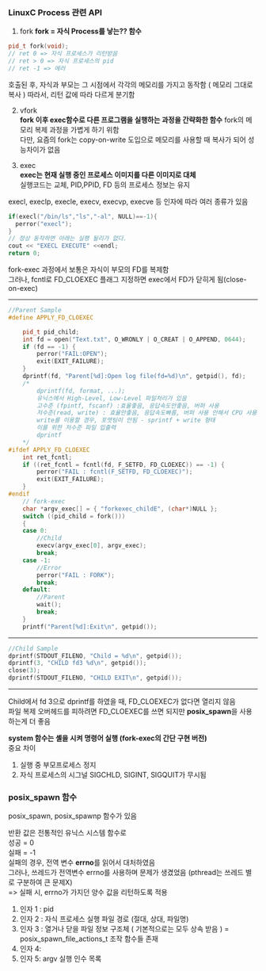 ### LinuxC Process 관련 API

1. fork
**fork = 자식 Process를 낳는?? 함수**  
```c++
pid_t fork(void);
// ret 0 => 자식 프로세스가 리턴받음
// ret > 0 => 자식 프로세스의 pid
// ret -1 => 에러
```
호출된 후, 자식과 부모는 그 시점에서 각각의 메모리를 가지고 동작함 ( 메모리 그대로 복사 ) 
따라서, 리턴 값에 따라 다르게 분기함  

2. vfork  
**fork 이후 exec함수로 다른 프로그램을 실행하는 과정을 간략화한 함수**
fork의 메모리 복제 과정을 가볍게 하기 위함  
다만, 요즘의 fork는 copy-on-write 도입으로 메모리를 사용할 때 복사가 되어 성능차이가 없음

3. exec   
**exec는 현재 실행 중인 프로세스 이미지를 다른 이미지로 대체**  
실행코드는 교체, PID,PPID, FD 등의 프로세스 정보는 유지 

execl, execlp, execle, execv, execvp, execve 등 인자에 따라 여러 종류가 있음  
```c++
if(execl("/bin/ls","ls","-al", NULL)==-1){
  perror("execl");
}
// 정상 동작하면 아래는 실행 될리가 없다.
cout << "EXECL EXECUTE" <<endl;
return 0;
```

fork-exec 과정에서 보통은 자식이 부모의 FD를 복제함  
그러나, fcntl로 FD_CLOEXEC 플래그 지정하면 exec에서 FD가 닫히게 됨(close-on-exec)   

--- 

```c++
//Parent Sample
#define APPLY_FD_CLOEXEC

	pid_t pid_child;
	int fd = open("Text.txt", O_WRONLY | O_CREAT | O_APPEND, 0644);
	if (fd == -1) {
		perror("FAIL:OPEN");
		exit(EXIT_FAILURE);
	}
	dprintf(fd, "Parent[%d]:Open log file(fd=%d)\n", getpid(), fd);
	/*
		dprintf(fd, format, ...);
		유닉스에서 High-Level, Low-Level 파일처리가 있음
		고수준 (fpintf, fscanf) :효율좋음, 응답속도안좋음, 버퍼 사용
		저수준(read, write) : 효율안좋음, 응답속도빠름, 버퍼 사용 안해서 CPU 사용률 증가
		write를 이용할 경우, 포맷팅이 안됨 - sprintf + write 형태
		이를 위한 저수준 파일 입출력
		dprintf
	*/
#ifdef APPLY_FD_CLOEXEC
	int ret_fcntl;
	if ((ret_fcntl = fcntl(fd, F_SETFD, FD_CLOEXEC)) == -1) {
		perror("FAIL : fcntl(F_SETFD, FD_CLOEXEC)");
		exit(EXIT_FAILURE);
	}
#endif
	// fork-exec
	char *argv_exec[] = { "forkexec_childE", (char*)NULL };
	switch ((pid_child = fork()))
	{
	case 0:
		//Child
		execv(argv_exec[0], argv_exec);
		break;
	case -1:
		//Error
		perror("FAIL : FORK");
		break;
	default:
		//Parent
		wait();
		break;
	}
	printf("Parent[%d]:Exit\n", getpid());
```
---
```c++
//Child Sample
dprintf(STDOUT_FILENO, "Child = %d\n", getpid());
dprintf(3, "CHILD fd3 %d\n", getpid());
close(3);
dprintf(STDOUT_FILENO, "CHILD EXIT\n", getpid());
```
---

Child에서 fd 3으로 dprintf를 하였을 때, FD_CLOEXEC가 없다면 열리지 않음   
파일 복제 오버헤드를 피하려면 FD_CLOEXEC를 쓰면 되지만 **posix_spawn**을 사용하는게 더 좋음   


**system 함수는 셸을 시켜 명령어 실행 (fork-exec의 간단 구현 버전)**	  
중요 차이   
1. 실행 중 부모프로세스 정지
2. 자식 프로세스의 시그널 SIGCHLD, SIGINT, SIGQUIT가 무시됨


### posix_spawn 함수

posix_spawn, posix_spawnp 함수가 있음

반환 값은 전통적인 유닉스 시스템 함수로	
성공 = 0  
실패 = -1		  
실패의 경우, 전역 변수 **errno**를 읽어서 대처하였음  
그러나, 쓰레드가 전역변수 errno를 사용하며 문제가 생겼었음 (pthread는 쓰레드 별로 구분하여 큰 문제X)   
=> 실패 시, errno가 가지던 양수 값을 리턴하도록 적용 


1. 인자 1 : pid
2. 인자 2 : 자식 프로세스 실행 파일 경로 (절대, 상대, 파일명)
3. 인자 3 : 열거나 닫을 파일 정보 구조체 ( 기본적으로는 모두 상속 받음 ) = posix_spawn_file_actions_t 조작 함수들 존재
4. 인자 4: 
5. 인자 5: argv 실행 인수 목록
